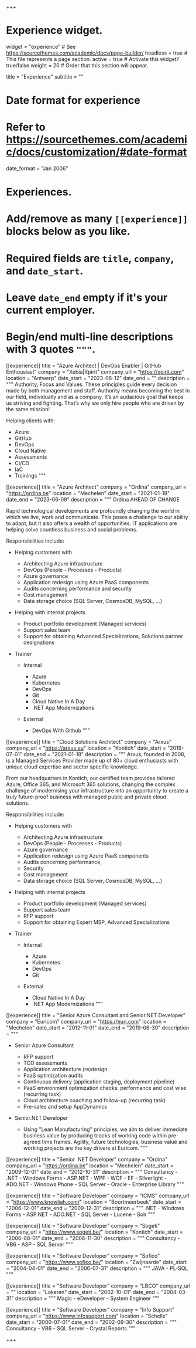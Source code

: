 +++
# Experience widget.
widget = "experience"  # See https://sourcethemes.com/academic/docs/page-builder/
headless = true  # This file represents a page section.
active = true  # Activate this widget? true/false
weight = 20  # Order that this section will appear.

title = "Experience"
subtitle = ""

# Date format for experience
#   Refer to https://sourcethemes.com/academic/docs/customization/#date-format
date_format = "Jan 2006"

# Experiences.
#   Add/remove as many `[[experience]]` blocks below as you like.
#   Required fields are `title`, `company`, and `date_start`.
#   Leave `date_end` empty if it's your current employer.
#   Begin/end multi-line descriptions with 3 quotes `"""`.

[[experience]]
  title = "Azure Architect | DevOps Enabler | GitHub Enthousiast"
  company = "Xebia|Xpirit"
  company_url = "https://xpirit.com"
  location = "Antwerp"
  date_start = "2023-06-12"
  date_end = ""
  description = """
Authority, Focus and Values. These principles guide every decision made by both management and staff. Authority means becoming the best in our field, individually and as a company. It’s an audacious goal that keeps us striving and fighting. That’s why we only hire people who are driven by the same mission!

Helping clients with:

* Azure
* GitHub
* DevOps
* Cloud Native
* Assessments
* CI/CD
* IaC
* Trainings
"""

[[experience]]
  title = "Azure Architect"
  company = "Ordina"
  company_url = "https://ordina.be"
  location = "Mechelen"
  date_start = "2021-01-18"
  date_end = "2023-06-09"
  description = """
Ordina AHEAD OF CHANGE

Rapid technological developments are profoundly changing the world in which we live, work and communicate. This poses a challenge to our ability to adapt, but it also offers a wealth of opportunities. IT applications are helping solve countless business and social problems.

Responsibilities include:

* Helping customers with
  
  * Architecting Azure infrastructure
  * DevOps (People - Processes - Products)
  * Azure governance
  * Application redesign using Azure PaaS components
  * Audits concerning performance and security
  * Cost management
  * Data storage choice (SQL Server, CosmosDB, MySQL, ...)
  
* Helping with internal projects

  * Product portfolio development (Managed services)
  * Support sales team
  * Support for obtaining Advanced Specializations, Solutions partner designations

* Trainer
  
  * Internal

    * Azure
    * Kubernetes
    * DevOps
    * Git
    * Cloud Native In A Day
    * .NET App Modernizations

  * External

    * DevOps With Github
"""

[[experience]]
  title = "Cloud Solutions Architect"
  company = "Arxus"
  company_url = "https://arxus.eu"
  location = "Kontich"
  date_start = "2019-07-01"
  date_end = "2021-01-18"
  description = """
Arxus, founded in 2008, is a Managed Services Provider made up of 80+ cloud enthusiasts with unique cloud expertise and sector specific knowledge.

From our headquarters in Kontich, our certified team provides tailored Azure, Office 365, and Microsoft 365 solutions, changing the complex challenge of modernising your infrastructure into an opportunity to create a truly future-proof business with managed public and private cloud solutions.

Responsibilities include:

* Helping customers with
  
  * Architecting Azure infrastructure
  * DevOps (People - Processes - Products)
  * Azure governance
  * Application redesign using Azure PaaS components
  * Audits concerning performance,
  * Security
  * Cost management
  * Data storage choice (SQL Server, CosmosDB, MySQL, ...)
  
* Helping with internal projects

  * Product portfolio development (Managed services)
  * Support sales team
  * RFP support
  * Support for obtaining Expert MSP, Advanced Specializations

* Trainer
  
  * Internal

    * Azure
    * Kubernetes
    * DevOps
    * Git

  * External

    * Cloud Native In A Day
    * .NET App Modernizations
"""

[[experience]]
  title = "Senior Azure Consultant and Senior.NET Developer"
  company = "Euricom"
  company_url = "https://euri.com"
  location = "Mechelen"
  date_start = "2012-11-01"
  date_end = "2019-06-30"
  description = """

* Senior Azure Consultant
  * RFP support
  * TCO assessments
  * Application architecture (re)design
  * PaaS optimization audits
  * Continuous delivery (application staging, deployment pipeline)
  * PaaS environment optimization checks: performance and cost wise (recurring task)
  * Cloud architecture coaching and follow-up (recurring task)
  * Pre-sales and setup AppDynamics 

* Senior.NET Developer
  * Using "Lean Manufacturing" principles, we aim to deliver immediate business value by producing blocks of working code within pre-agreed time frames. Agility, future technologies, business value and working projects are the key drivers at Euricom.
"""

[[experience]]
  title = "Senior .NET Developer"
  company = "Ordina"
  company_url = "https://ordina.be"
  location = "Mechelen"
  date_start = "2009-12-01"
  date_end = "2012-10-31"
  description = """ 
  Consultancy - .NET - Windows Forms - ASP.NET - WPF - WCF - EF - Silverlight - ADO.NET - Windows Phone - SQL Server - Oracle - Enterprise Library
  """

[[experience]]
  title = "Software Developer"
  company = "ICMS"
  company_url = "https://www.knowliah.com/"
  location = "Boortmeerbeek"
  date_start = "2006-12-01"
  date_end = "2009-12-31"
  description = """ 
  .NET - Windows Forms - ASP.NET - ADO.NET - SQL Server - Lucene - Solr
  """  

[[experience]]
  title = "Software Developer"
  company = "Sogeti"
  company_url = "https://www.sogeti.be/"
  location = "Kontich"
  date_start = "2006-08-01"
  date_end = "2006-11-30"
  description = """ 
  Consultancy - VB6 - ASP - SQL Server
  """  

[[experience]]
  title = "Software Developer"
  company = "Sofico"
  company_url = "https://www.sofico.be/"
  location = "Zwijnaarde"
  date_start = "2004-04-01"
  date_end = "2006-07-31"
  description = """ 
  JAVA - PL-SQL
  """

[[experience]]
  title = "Software Developer"
  company = "LBCO"
  company_url = ""
  location = "Lokeren"
  date_start = "2002-10-01"
  date_end = "2004-03-31"
  description = """ 
  Magic - eDeveloper - System Engineer
  """  

[[experience]]
  title = "Software Developer"
  company = "Info Support"
  company_url = "https://www.infosupport.com"
  location = "Schelle"
  date_start = "2000-07-01"
  date_end = "2002-09-30"
  description = """ 
  Consultancy - VB6 - SQL Server - Crystal Reports
  """  

+++
